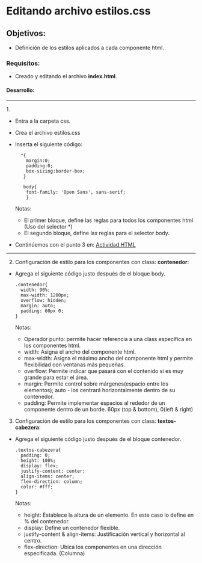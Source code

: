 # Editando archivo estilos.css

## Objetivos: 
  - Definición de los estilos aplicados a cada componente html.
  
### Requisitos:
  - Creado y editando el archivo <b>index.html</b>.
  
#### Desarrollo:

<hr>
1. 

- Entra a la carpeta css.
- Crea el archivo estilos.css
- Inserta el siguiente código: 
    
        *{
          margin:0;
          padding:0;
          box-sizing:border-box;
         }
         
         body{
          font-family: 'Open Sans', sans-serif;
          }                    
    
   Notas:
    - El primer bloque, define las reglas para todos los componentes html (Uso del selector *)
    - El segundo bloque, define las reglas para el selector body.
    
- Continúemos con el punto 3 en: [Actividad HTML](../Actividad-HTML)  
<hr>

2. Configuración de estilo para los componentes con class: <b>contenedor</b>:

  - Agrega el siguiente código justo después de el bloque body.
  
        .contenedor{
          width: 90%;
          max-width: 1200px;
          overflow: hidden;
          margin: auto;
          padding: 60px 0;
        }
        
     Notas:
      - Operador punto:  permite hacer referencia a una class específica en los componentes html.
      - width: Asigna el ancho del componente html.
      - max-width: Asigna el máximo ancho del componente html y permite flexibilidad con ventanas más pequeñas.
      - overflow: Permite indicar que pasará con el contenido si es muy grande para estar el área.
      - margin: Permite control sobre márgenes(espacio entre los elementos); auto - los centrará horizontalmente dentro de su contenedor.
      - padding: Permite implementar espacios al rededor de un componente dentro de un borde. 60px (top & bottom), 0(left & right)
      
3. Configuración de estilo para los componentes con class: <b>textos-cabezera</b>:

  - Agrega el siguiente código justo después de el bloque contenedor.
  
        .textos-cabezera{
          padding: 0;
          height: 100%;
          display: flex;
          justify-content: center;
          align-items: center;
          flex-direction: column;
          color: #fff;
        }
        
    Notas:
      - height: Establece la altura de un elemento. En este caso lo define en % del contenedor.
      - display: Define un contenedor flexible.
      - justify-content & align-items: Justificación vertical y horizontal al centro.
      - flex-direction: Ubica los componentes en una dirección especificada. (Columna)
